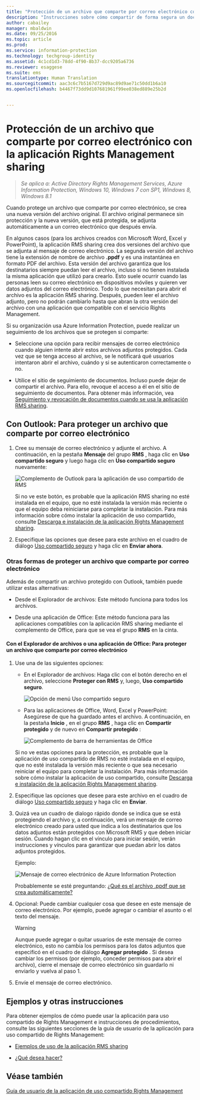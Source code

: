 ```yaml
---
title: "Protección de un archivo que comparte por correo electrónico con la aplicación Rights Management sharing | Azure Information Protection"
description: "Instrucciones sobre cómo compartir de forma segura un documento por correo electrónico."
author: cabailey
manager: mbaldwin
ms.date: 09/25/2016
ms.topic: article
ms.prod: 
ms.service: information-protection
ms.technology: techgroup-identity
ms.assetid: 4c1cd1d3-78dd-4f90-8b37-dcc9205a6736
ms.reviewer: esaggese
ms.suite: ems
translationtype: Human Translation
ms.sourcegitcommit: aac3c6c7b5167d729d9ac89d9ae71c50dd1b6a10
ms.openlocfilehash: b4467f73dd9d107681961f99ee038ed889e25b2d


---
```


# Protección de un archivo que comparte por correo electrónico con la aplicación Rights Management sharing

>*Se aplica a: Active Directory Rights Management Services, Azure Information Protection, Windows 10, Windows 7 con SP1, Windows 8, Windows 8.1*

Cuando protege un archivo que comparte por correo electrónico, se crea una nueva versión del archivo original. El archivo original permanece sin protección y la nueva versión, que está protegida, se adjunta automáticamente a un correo electrónico que después envía.

En algunos casos (para los archivos creados con Microsoft Word, Excel y PowerPoint), la aplicación RMS sharing crea dos versiones del archivo que se adjunta al mensaje de correo electrónico. La segunda versión del archivo tiene la extensión de nombre de archivo **.ppdf** y es una instantánea en formato PDF del archivo. Esta versión del archivo garantiza que los destinatarios siempre puedan leer el archivo, incluso si no tienen instalada la misma aplicación que utilizó para crearlo. Esto suele ocurrir cuando las personas leen su correo electrónico en dispositivos móviles y quieren ver datos adjuntos del correo electrónico. Todo lo que necesitan para abrir el archivo es la aplicación RMS sharing. Después, pueden leer el archivo adjunto, pero no podrán cambiarlo hasta que abran la otra versión del archivo con una aplicación que compatible con el servicio Rights Management.

Si su organización usa Azure Information Protection, puede realizar un seguimiento de los archivos que se protegen si comparte:

-   Seleccione una opción para recibir mensajes de correo electrónico cuando alguien intente abrir estos archivos adjuntos protegidos. Cada vez que se tenga acceso al archivo, se le notificará qué usuarios intentaron abrir el archivo, cuándo y si se autenticaron correctamente o no.

-   Utilice el sitio de seguimiento de documentos. Incluso puede dejar de compartir el archivo. Para ello, revoque el acceso a él en el sitio de seguimiento de documentos. Para obtener más información, vea [Seguimiento y revocación de documentos cuando se usa la aplicación RMS sharing](sharing-app-track-revoke.md).

## Con Outlook: Para proteger un archivo que comparte por correo electrónico

1.  Cree su mensaje de correo electrónico y adjunte el archivo. A continuación, en la pestaña **Mensaje** del grupo **RMS** , haga clic en **Uso compartido seguro** y luego haga clic en **Uso compartido seguro** nuevamente:

    ![Complemento de Outlook para la aplicación de uso compartido de RMS](../media/ADRMS_MSRMSApp_SP_OutlookToolbar.png)

    Si no ve este botón, es probable que la aplicación RMS sharing no esté instalada en el equipo, que no esté instalada la versión más reciente o que el equipo deba reiniciarse para completar la instalación. Para más información sobre cómo instalar la aplicación de uso compartido, consulte [Descarga e instalación de la aplicación Rights Management sharing](install-sharing-app.md).

2.  Especifique las opciones que desee para este archivo en el cuadro de diálogo [Uso compartido seguro](sharing-app-dialog-box.md) y haga clic en **Enviar ahora**.

### Otras formas de proteger un archivo que comparte por correo electrónico
Además de compartir un archivo protegido con Outlook, también puede utilizar estas alternativas:

-   Desde el Explorador de archivos: Este método funciona para todos los archivos.

-   Desde una aplicación de Office: Este método funciona para las aplicaciones compatibles con la aplicación RMS sharing mediante el complemento de Office, para que se vea el grupo **RMS** en la cinta.

#### Con el Explorador de archivos o una aplicación de Office: Para proteger un archivo que comparte por correo electrónico

1.  Use una de las siguientes opciones:

    -   En el Explorador de archivos: Haga clic con el botón derecho en el archivo, seleccione **Proteger con RMS** y, luego, **Uso compartido seguro**.

        ![Opción de menú Uso compartido seguro](../media/ADRMS_MSRMSApp_ShareProtectedMenu.png)

    -   Para las aplicaciones de Office, Word, Excel y PowerPoint: Asegúrese de que ha guardado antes el archivo. A continuación, en la pestaña **Inicio** , en el grupo **RMS** , haga clic en **Compartir protegido** y de nuevo en **Compartir protegido** :

        ![Complemento de barra de herramientas de Office](../media/ADRMS_MSRMSApp_SP_OfficeToolbar.png)

    Si no ve estas opciones para la protección, es probable que la aplicación de uso compartido de RMS no esté instalada en el equipo, que no esté instalada la versión más reciente o que sea necesario reiniciar el equipo para completar la instalación. Para más información sobre cómo instalar la aplicación de uso compartido, consulte [Descarga e instalación de la aplicación Rights Management sharing](install-sharing-app.md).

2.  Especifique las opciones que desee para este archivo en el cuadro de diálogo [Uso compartido seguro](sharing-app-dialog-box.md) y haga clic en **Enviar**.

3.  Quizá vea un cuadro de dialogo rápido donde se indica que se está protegiendo el archivo y, a continuación, verá un mensaje de correo electrónico creado para usted que indica a los destinatarios que los datos adjuntos están protegidos con Microsoft RMS y que deben iniciar sesión. Cuando hagan clic en el vínculo para iniciar sesión, verán instrucciones y vínculos para garantizar que puedan abrir los datos adjuntos protegidos.

    Ejemplo:

    ![Mensaje de correo electrónico de Azure Information Protection](../media/ADRMS_MSRMSApp_EmailMessage.PNG)

    Probablemente se esté preguntando: [¿Qué es el archivo .ppdf que se crea automáticamente?](sharing-app-dialog-box.md#what-s-the-ppdf-file-that-s-automatically-created)

4.  Opcional: Puede cambiar cualquier cosa que desee en este mensaje de correo electrónico. Por ejemplo, puede agregar o cambiar el asunto o el texto del mensaje.

    > [!WARNING]
    > Aunque puede agregar o quitar usuarios de este mensaje de correo electrónico, esto no cambia los permisos para los datos adjuntos que especificó en el cuadro de diálogo **Agregar protegido** . Si desea cambiar los permisos (por ejemplo, conceder permisos para abrir el archivo), cierre el mensaje de correo electrónico sin guardarlo ni enviarlo y vuelva al paso 1.

5.  Envíe el mensaje de correo electrónico.

## Ejemplos y otras instrucciones
Para obtener ejemplos de cómo puede usar la aplicación para uso compartido de Rights Management e instrucciones de procedimientos, consulte las siguientes secciones de la guía de usuario de la aplicación para uso compartido de Rights Management:

-   [Ejemplos de uso de la aplicación RMS sharing](sharing-app-user-guide.md#examples-for-using-the-rms-sharing-application)

-   [¿Qué desea hacer?](sharing-app-user-guide.md#what-do-you-want-to-do)

## Véase también
[Guía de usuario de la aplicación de uso compartido Rights Management](sharing-app-user-guide.md)



<!--HONumber=Sep16_HO4-->


